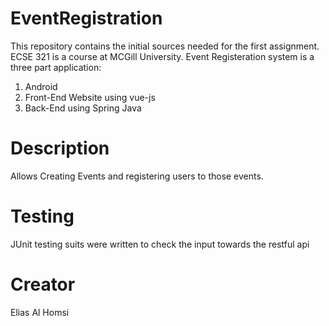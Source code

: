 # EventRegistration
This repository contains the initial sources needed for the first assignment.
ECSE 321 is a course at MCGill University.
Event Registeration system is a three part application:
1. Android
2. Front-End Website using vue-js
3. Back-End using Spring Java

# Description
Allows Creating Events and registering users to those events.

# Testing
JUnit testing suits were written to check the input towards the restful api

# Creator
Elias Al Homsi
